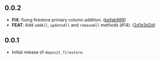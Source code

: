## 0.0.2

 - **FIX**: fixing firestore primary column addition. ([befab989](https://github.com/bluefireteam/deposit/commit/befab98927e16865137c4cda68da41d13c3a5a91))
 - **FEAT**: Add `addAll`, `updateAll` and `removeAll` methods (#14). ([2d1e3d2d](https://github.com/bluefireteam/deposit/commit/2d1e3d2dbc24b07082dfe996c50f0256d66420ea))

## 0.0.1

 - Initial release of `deposit_firestore`.